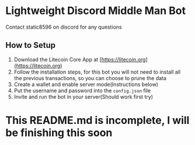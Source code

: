# Lightweight Discord Middle Man Bot

Contact static8596 on discord for any questions

## How to Setup
1. Download the Litecoin Core App at [https://litecoin.org](https://litecoin.org)
2. Follow the installation steps, for this bot you will not need to install all the previous transactions, so you can choose to prune the data
3. Create a wallet and enable server mode(Instructions below)
4. Put the username and password into the `config.json` file
5. Invite and run the bot in your server(Should work first try)

# This README.md is incomplete, I will be finishing this soon